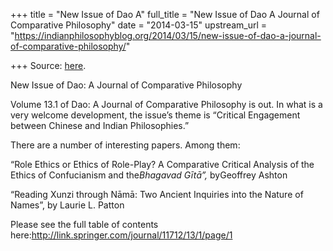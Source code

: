 +++
title = "New Issue of Dao A"
full_title = "New Issue of Dao A Journal of Comparative Philosophy"
date = "2014-03-15"
upstream_url = "https://indianphilosophyblog.org/2014/03/15/new-issue-of-dao-a-journal-of-comparative-philosophy/"

+++
Source: [here](https://indianphilosophyblog.org/2014/03/15/new-issue-of-dao-a-journal-of-comparative-philosophy/).

New Issue of Dao: A Journal of Comparative Philosophy

Volume 13.1 of Dao: A Journal of Comparative Philosophy is out. In what
is a very welcome development, the issue’s theme is “Critical Engagement
between Chinese and Indian Philosophies.”

There are a number of interesting papers. Among them:

“Role Ethics or Ethics of Role-Play? A Comparative Critical Analysis of
the Ethics of Confucianism and the*Bhagavad Gītā”,* byGeoffrey Ashton

“Reading Xunzi through Nāmā: Two Ancient Inquiries into the Nature of
Names”, by Laurie L. Patton

Please see the full table of contents
here:<http://link.springer.com/journal/11712/13/1/page/1>
